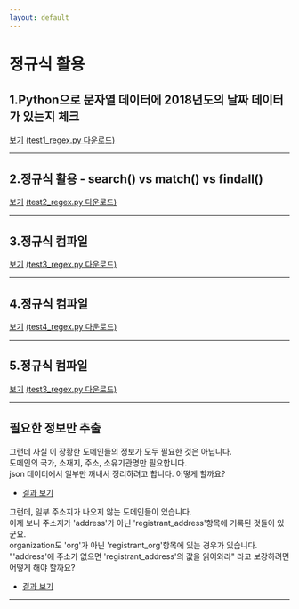 ```yaml
---
layout: default
---
```

# 정규식 활용

## 1.Python으로 문자열 데이터에 2018년도의 날짜 데이터가 있는지 체크

[보기](./exercise01.md) [(test1_regex.py 다운로드)](./test1_regex.py)

---------------------------

## 2.정규식 활용 - search() vs match() vs findall()

[보기](./exercise02.md) [(test2_regex.py 다운로드)](./test2_regex.py)

---------------------------

## 3.정규식 컴파일

[보기](./exercise03.md) [(test3_regex.py 다운로드)](./test3_regex.py)

---------------------------

## 4.정규식 컴파일

[보기](./exercise04.md) [(test4_regex.py 다운로드)](./test4_regex.py)

---------------------------

## 5.정규식 컴파일

[보기](./exercise03.md) [(test3_regex.py 다운로드)](./test3_regex.py)

---------------------------
## 필요한 정보만 추출
그런데 사실 이 장황한 도메인들의 정보가 모두 필요한 것은 아닙니다.  
도메인의 국가, 소재지, 주소, 소유기관명만 필요합니다.  
json 데이터에서 일부만 꺼내서 정리하려고 합니다. 어떻게 할까요?  
* [결과 보기](./exercise03.md)

그런데, 일부 주소지가 나오지 않는 도메인들이 있습니다.  
이제 보니 주소지가 'address'가 아닌 'registrant_address'항목에 기록된 것들이 있군요.  
organization도 'org'가 아닌 'registrant_org'항목에 있는 경우가 있습니다.  
"'address'에 주소가 없으면 'registrant_address'의 값을 읽어와라" 라고 보강하려면 어떻게 해야 할까요?  
* [결과 보기](./exercise04.md)

---------------------------